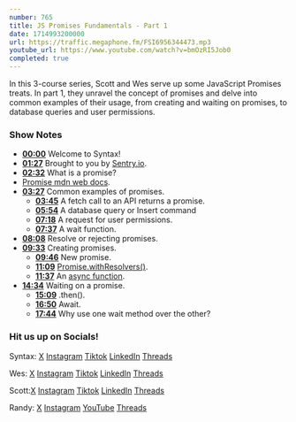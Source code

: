 ```yaml
---
number: 765
title: JS Promises Fundamentals - Part 1
date: 1714993200000
url: https://traffic.megaphone.fm/FSI6956344473.mp3
youtube_url: https://www.youtube.com/watch?v=bmOzRI5Job0
completed: true
---
```


In this 3-course series, Scott and Wes serve up some JavaScript Promises treats.  In part 1, they unravel the concept of promises and delve into common examples of their usage, from creating and waiting on promises, to database queries and user permissions.

### Show Notes

* **[00:00](#t=00:00)** Welcome to Syntax!
* **[01:27](#t=01:27)** Brought to you by [Sentry.io](https://www.sentry.io/syntax).
* **[02:32](#t=02:32)** What is a promise?
* [Promise mdn web docs](https://developer.mozilla.org/en-US/docs/Web/JavaScript/Reference/Global_Objects/Promise).
* **[03:27](#t=03:27)** Common examples of promises.
    * **[03:45](#t=03:45)** A fetch call to an API returns a promise.
    * **[05:54](#t=05:54)** A database query or Insert command
    * **[07:18](#t=07:18)** A request for user permissions.
    * **[07:37](#t=07:37)** A wait function.
* **[08:08](#t=08:08)** Resolve or rejecting promises.
* **[09:33](#t=09:33)** Creating promises.
    * **[09:46](#t=09:46)** New promise.
    * **[11:09](#t=11:09)** [Promise.withResolvers()](https://developer.mozilla.org/en-US/docs/Web/JavaScript/Reference/Global_Objects/Promise/withResolvers).
    * **[11:37](#t=11:37)** An [async function](https://developer.mozilla.org/en-US/docs/Web/JavaScript/Reference/Statements/async_function).
* **[14:34](#t=14:34)** Waiting on a promise.
    * **[15:09](#t=15:09)** .then().
    * **[16:50](#t=16:50)** Await.
    * **[17:44](#t=17:44)** Why use one wait method over the other?

### Hit us up on Socials!

Syntax: [X](https://twitter.com/syntaxfm) [Instagram](https://www.instagram.com/syntax_fm/) [Tiktok](https://www.tiktok.com/@syntaxfm) [LinkedIn](https://www.linkedin.com/company/96077407/admin/feed/posts/) [Threads](https://www.threads.net/@syntax_fm)

Wes: [X](https://twitter.com/wesbos) [Instagram](https://www.instagram.com/wesbos/) [Tiktok](https://www.tiktok.com/@wesbos) [LinkedIn](https://www.linkedin.com/in/wesbos/) [Threads](https://www.threads.net/@wesbos)

Scott:[X](https://twitter.com/stolinski) [Instagram](https://www.instagram.com/stolinski/) [Tiktok](https://www.tiktok.com/@stolinski) [LinkedIn](https://www.linkedin.com/in/stolinski/) [Threads](https://www.threads.net/@stolinski)

Randy: [X](https://twitter.com/randyrektor) [Instagram](https://www.instagram.com/randyrektor/) [YouTube](https://www.youtube.com/@randyrektor) [Threads](https://www.threads.net/@randyrektor)
